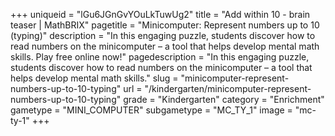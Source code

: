 +++
uniqueid = "lGu6JGnGvYOuLkTuwUg2"
title = "Add within 10 - brain teaser | MathBRIX"
pagetitle = "Minicomputer: Represent numbers up to 10 (typing)"
description = "In this engaging puzzle, students discover how to read numbers on the minicomputer – a tool that helps develop mental math skills. Play free online now!"
pagedescription = "In this engaging puzzle, students discover how to read numbers on the minicomputer – a tool that helps develop mental math skills."
slug = "minicomputer-represent-numbers-up-to-10-typing"
url = "/kindergarten/minicomputer-represent-numbers-up-to-10-typing"
grade = "Kindergarten"
category = "Enrichment"
gametype = "MINI_COMPUTER"
subgametype = "MC_TY_1"
image = "mc-ty-1"
+++
